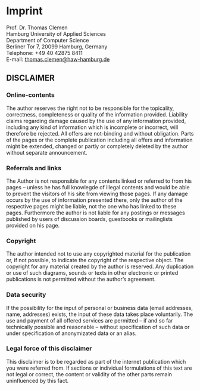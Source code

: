 # Imprint


Prof. Dr. Thomas Clemen  
Hamburg University of Applied Sciences  
Department of Computer Science  
Berliner Tor 7, 20099 Hamburg, Germany  
Telephone: +49 40 42875 8411  
E-mail: thomas.clemen@haw-hamburg.de  

## DISCLAIMER

### Online-contents 

The author reserves the right not to be responsible for the topicality, correctness, completeness or quality of the information provided. Liability claims regarding damage caused by the use of any information provided, including any kind of information which is incomplete or incorrect, will therefore be rejected. All offers are not-binding and without obligation. Parts of the pages or the complete publication including all offers and information might be extended, changed or partly or completely deleted by the author without separate announcement.

### Referrals and links

The Author is not responsible for any contents linked or referred to from his pages – unless he has full knowlegde of illegal contents and would be able to prevent the visitors of his site from viewing those pages. If any damage occurs by the use of information presented there, only the author of the respective pages might be liable, not the one who has linked to these pages. Furthermore the author is not liable for any postings or messages published by users of discussion boards, guestbooks or mailinglists provided on his page.

### Copyright 

The author intended not to use any copyrighted material for the publication or, if not possible, to indicate the copyright of the respective object. The copyright for any material created by the author is reserved. Any duplication or use of such diagrams, sounds or texts in other electronic or printed publications is not permitted without the author’s agreement.

### Data security

If the possibility for the input of personal or business data (email addresses, name, addresses) exists, the input of these data takes place voluntarily. The use and payment of all offered services are permitted – if and so far technically possible and reasonable – without specification of such data or under specification of anonymizated data or an alias.

### Legal force of this disclaimer 

This disclaimer is to be regarded as part of the internet publication which you were referred from. If sections or individual formulations of this text are not legal or correct, the content or validity of the other parts remain uninfluenced by this fact.

